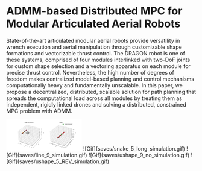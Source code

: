 # ADMM-based Distributed MPC for Modular Articulated Aerial Robots

State-of-the-art articulated modular aerial robots provide versatility in wrench execution and aerial manipulation through customizable shape formations and vectorizable thrust control. The DRAGON robot is one of these systems, comprised of four modules interlinked with two-DoF joints for custom shape selection and a vectoring apparatus on each module for precise thrust control. Nevertheless, the high number of degrees of freedom makes centralized model-based planning and control mechanisms computationally heavy and fundamentally unscalable. In this paper, we propose a decentralized, distributed, scalable solution for path planning that spreads the computational load across all modules by treating them as independent, rigidly linked drones and solving a distributed, constrained MPC problem with ADMM.

<img src="saves/ushape_5_simulation.gif" alt="drawing" width="200"/>
![Gif](saves/snake_5_long_simulation.gif)
![Gif](saves/line_9_simulation.gif)
![Gif](saves/ushape_9_no_simulation.gif)
![Gif](saves/ushape_5_REV_simulation.gif)